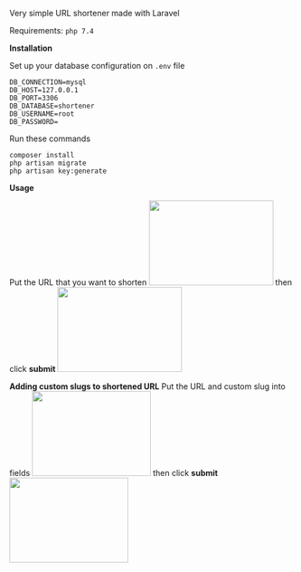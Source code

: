 Very simple URL shortener made with Laravel

Requirements: `php 7.4` 

<b>Installation</b>

Set up your database configuration on `.env` file

```
DB_CONNECTION=mysql
DB_HOST=127.0.0.1
DB_PORT=3306
DB_DATABASE=shortener
DB_USERNAME=root
DB_PASSWORD=
```

Run these commands

```
composer install
php artisan migrate
php artisan key:generate
```

<b>Usage</b>
    
Put the URL that you want to shorten
<img src="https://i.hizliresim.com/fIJCjv.png" width="220" height="150">  then click <b>submit</b>  <img src="https://i.hizliresim.com/zdf9a7.png" width="220" height="150">


<b>Adding custom slugs to shortened URL</b>
Put the URL and custom slug into fields
<img src="https://i.hizliresim.com/Ohdyzm.png" width="210" height="150">  then click <b>submit</b> <img src="https://i.hizliresim.com/Y62IOQ.png" width="210" height=150>

